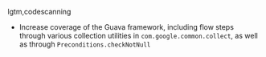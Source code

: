 lgtm,codescanning
* Increase coverage of the Guava framework, including flow steps through various collection utilities in `com.google.common.collect`, as well as through `Preconditions.checkNotNull`